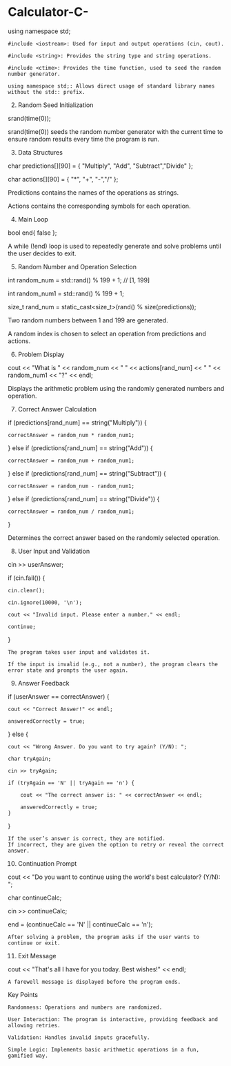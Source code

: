 # Calculator-C-

using namespace std;

    #include <iostream>: Used for input and output operations (cin, cout).
    
    #include <string>: Provides the string type and string operations.
    
    #include <ctime>: Provides the time function, used to seed the random number generator.
    
    using namespace std;: Allows direct usage of standard library names without the std:: prefix.
    

2. Random Seed Initialization

srand(time(0));

srand(time(0)) seeds the random number generator with the current time to ensure random results every time the program is run.

3. Data Structures

char predictions[][90] = { "Multiply", "Add", "Subtract","Divide" };

char actions[][90] = { "*", "+", "-","/" };

Predictions contains the names of the operations as strings.
    
Actions contains the corresponding symbols for each operation.

4. Main Loop

bool end{ false };

A while (!end) loop is used to repeatedly generate and solve problems until the user decides to exit.

5. Random Number and Operation Selection

int random_num = std::rand() % 199 + 1; // [1, 199]

int random_num1 = std::rand() % 199 + 1;

size_t rand_num = static_cast<size_t>(rand() % size(predictions));

Two random numbers between 1 and 199 are generated.

A random index is chosen to select an operation from predictions and actions.

6. Problem Display

cout << "What is " << random_num << " " << actions[rand_num] << " " << random_num1 << "?" << endl;

Displays the arithmetic problem using the randomly generated numbers and operation.

7. Correct Answer Calculation

if (predictions[rand_num] == string("Multiply")) {

    correctAnswer = random_num * random_num1;
    
} else if (predictions[rand_num] == string("Add")) {

    correctAnswer = random_num + random_num1;
    
} else if (predictions[rand_num] == string("Subtract")) {

    correctAnswer = random_num - random_num1;
    
} else if (predictions[rand_num] == string("Divide")) {

    correctAnswer = random_num / random_num1;
}

Determines the correct answer based on the randomly selected operation.

8. User Input and Validation

cin >> userAnswer;

if (cin.fail()) {

    cin.clear();
    
    cin.ignore(10000, '\n');
    
    cout << "Invalid input. Please enter a number." << endl;
    
    continue;
}

    The program takes user input and validates it.
    
    If the input is invalid (e.g., not a number), the program clears the error state and prompts the user again.

9. Answer Feedback

if (userAnswer == correctAnswer) {

    cout << "Correct Answer!" << endl;
    
    answeredCorrectly = true;
    
} else {

    cout << "Wrong Answer. Do you want to try again? (Y/N): ";
    
    char tryAgain;
    
    cin >> tryAgain;
    
    if (tryAgain == 'N' || tryAgain == 'n') {
    
        cout << "The correct answer is: " << correctAnswer << endl;
        
        answeredCorrectly = true;
    }
    
}

    If the user’s answer is correct, they are notified.
    If incorrect, they are given the option to retry or reveal the correct answer.

10. Continuation Prompt

cout << "Do you want to continue using the world's best calculator? (Y/N): ";

char continueCalc;

cin >> continueCalc;

end = (continueCalc == 'N' || continueCalc == 'n');

    After solving a problem, the program asks if the user wants to continue or exit.

11. Exit Message

cout << "That's all I have for you today. Best wishes!" << endl;

    A farewell message is displayed before the program ends.

Key Points

    Randomness: Operations and numbers are randomized.
    
    User Interaction: The program is interactive, providing feedback and allowing retries.
    
    Validation: Handles invalid inputs gracefully.
    
    Simple Logic: Implements basic arithmetic operations in a fun, gamified way.
